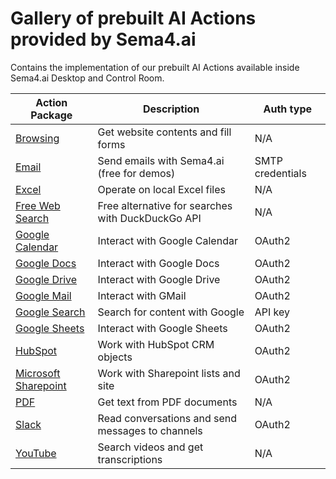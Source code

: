 # Gallery of prebuilt AI Actions provided by Sema4.ai

Contains the implementation of our prebuilt AI Actions available inside Sema4.ai Desktop and Control Room.

| Action Package                                         | Description                                       | Auth type        |
| ------------------------------------------------------ | ------------------------------------------------- | ---------------- |
| [Browsing](browsing/README.md)                         | Get website contents and fill forms               | N/A              |
| [Email](email/README.md)                               | Send emails with Sema4.ai (free for demos)        | SMTP credentials |
| [Excel](excel/README.md)                               | Operate on local Excel files                      | N/A              |
| [Free Web Search](free-web-search/README.md)           | Free alternative for searches with DuckDuckGo API | N/A              |
| [Google Calendar](google-calendar/README.md)           | Interact with Google Calendar                     | OAuth2           |
| [Google Docs](google-docs/README.md)                   | Interact with Google Docs                         | OAuth2           |
| [Google Drive](google-drive/README.md)                 | Interact with Google Drive                        | OAuth2           |
| [Google Mail](google-mail/README.md)                   | Interact with GMail                               | OAuth2           |
| [Google Search](google-search/README.md)               | Search for content with Google                    | API key          |
| [Google Sheets](google-sheets/README.md)               | Interact with Google Sheets                       | OAuth2           |
| [HubSpot](hubspot/README.md)                           | Work with HubSpot CRM objects                     | OAuth2           |
| [Microsoft Sharepoint](microsoft-sharepoint/README.md) | Work with Sharepoint lists and site               | OAuth2           |
| [PDF](pdf/README.md)                                   | Get text from PDF documents                       | N/A              |
| [Slack](slack/README.md)                               | Read conversations and send messages to channels  | OAuth2           |
| [YouTube](youtube/README.md)                           | Search videos and get transcriptions              | N/A              |

